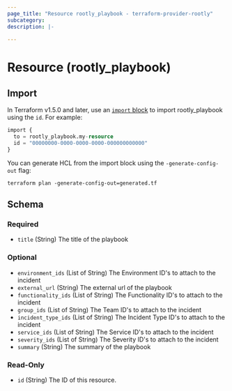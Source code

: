 ```yaml
---
page_title: "Resource rootly_playbook - terraform-provider-rootly"
subcategory:
description: |-
    
---
```


# Resource (rootly_playbook)





## Import

In Terraform v1.5.0 and later, use an [`import` block](https://developer.hashicorp.com/terraform/language/import) to import rootly_playbook using the `id`. For example:

```terraform
import {
  to = rootly_playbook.my-resource
  id = "00000000-0000-0000-0000-000000000000"
}
```

You can generate HCL from the import block using the `-generate-config-out` flag:

```console
terraform plan -generate-config-out=generated.tf
```

<!-- schema generated by tfplugindocs -->
## Schema

### Required

- `title` (String) The title of the playbook

### Optional

- `environment_ids` (List of String) The Environment ID's to attach to the incident
- `external_url` (String) The external url of the playbook
- `functionality_ids` (List of String) The Functionality ID's to attach to the incident
- `group_ids` (List of String) The Team ID's to attach to the incident
- `incident_type_ids` (List of String) The Incident Type ID's to attach to the incident
- `service_ids` (List of String) The Service ID's to attach to the incident
- `severity_ids` (List of String) The Severity ID's to attach to the incident
- `summary` (String) The summary of the playbook

### Read-Only

- `id` (String) The ID of this resource.
